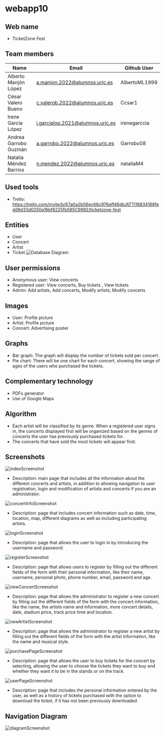 # webapp10
## Web name
- TicketZone Fest
## Team members
|       Name           |              Email               |   Github User | 
|----------------------|----------------------------------|---------------|
|Alberto Manjón López  |	a.manjon.2022@alumnos.urjc.es   |	AlbertoML1999 |
|César Valero Bueno    |	c.valerob.2022@alumnos.urjc.es  |	Ccsar1        |
|Irene García López    |	i.garcialop.2021@alumnos.urjc.es|	irenegarccia  |
|Andrea Garrobo Guzmán |	a.garrobo.2022@alumnos.urjc.es  |	Garrobo08     |
|Natalia Méndez Barrios|	n.mendez.2022@alumnos.urjc.es	  | nataliaM4     |
## Used tools
- Trello: https://trello.com/invite/b/67a0a2b06ec66c976eff46db/ATTI16834166fedd9d33d0250a16bf8225fb595C9992/ticketzone-fest
## Entities
- User 
- Concert 
- Artist 
- Ticket
  ![Database Diagram](https://github.com/user-attachments/assets/c8531ed8-ceec-4814-afc1-2b46540b25e8)
## User permissions
- Anonymous user: View concerts
- Registered user: View concerts, Buy tickets , View tickets 
- Admin: Add artists, Add concerts, Modify artists, Modify concerts
## Images
- User: Profile picture
- Artist: Profile picture
- Concert: Advertising poster
## Graphs 
- Bar graph: The graph will display the number of tickets sold per concert.
- Pie chart: There will be one chart for each concert, showing the range of ages of the users who purchased the tickets.
## Complementary technology
- PDFs generator
- Use of Google Maps 
## Algorithm
- Each artist will be classified by its genre. When a registered user signs in, the concerts displayed first will be organized based on the genres of concerts the user has previously purchased tickets for.
- The concerts that have sold the most tickets will appear first.
## Screenshots
![indexScreenshot](https://github.com/user-attachments/assets/af78d42a-6cea-4a6b-9a13-7b85600316a3)
- Description: main page that includes all the information about the different concerts and artists, in addition to allowing navigation to user registration, login and modification of artists and concerts if you are an administrator.

![concertInfoScreenshot](https://github.com/user-attachments/assets/e29163c2-2218-4df3-8792-c535b7047c71)
- Description: page that includes concert information such as date, time, location, map, different diagrams as well as including participating artists.

![loginScreenshot](https://github.com/user-attachments/assets/08271d53-d12a-43d8-bc06-e78d54b97756)
- Description: page that allows the user to login in by introducing the username and password.

![registerScreenshot](https://github.com/user-attachments/assets/59484c12-38cf-4e4d-84fb-29fbaf33053e)
- Description: page that allows users to register by filling out the different fields of the form with their personal information, like their name, username, personal photo, phone number, email, password and age.

![newConcertScreenshot](https://github.com/user-attachments/assets/7092d58b-3eec-45b8-82ca-f0af7b9f310b)
- Description: page that allows the administrator to register a new concert by filling out the different fields of the form with the concert information, like the name, the artists name and information, more concert details, date, stadium price, track price time and location.

![newArtistScreenshot](https://github.com/user-attachments/assets/b29c700f-2bc2-4991-b84d-fb9b3ea61ae2)
- Description: page that allows the administrator to register a new artist by filling out the different fields of the form with the artist information, like the name and musical style.

![purchasePageScreenshot](https://github.com/user-attachments/assets/2cb1d4b8-bcd8-497f-8e6c-7208231a56d3)
- Description: page that allows the user to buy tickets for the concert by selecting, allowing the user to choose the tickets they want to buy and whether they want it to be in the stands or on the track.

![userPageScreenshot](https://github.com/user-attachments/assets/2e535d5d-6da4-46c2-b18f-929103e3c3e7)
- Description: page that includes the personal information entered by the user, as well as a history of tickets purchased with the option to download the ticket, if it has not been previously downloaded

## Navigation Diagram
![diagramScreenshot](https://github.com/user-attachments/assets/dd243193-c64c-44cf-99f2-4bcc3865b97c)

